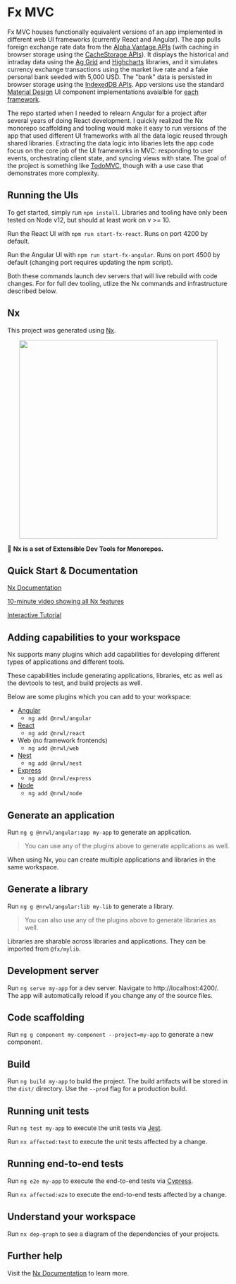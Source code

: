 # Fx MVC

Fx MVC houses functionally equivalent versions of an app implemented in different web UI frameworks (currently React and Angular). The app pulls foreign exchange rate data from the [Alpha Vantage APIs](https://www.alphavantage.co/) (with caching in browser storage using the [CacheStorage APIs](https://developer.mozilla.org/en-US/docs/Web/API/CacheStorage)). It displays the historical and intraday data using the [Ag Grid](https://www.ag-grid.com/) and [Highcharts](https://www.highcharts.com/) libraries, and it simulates currency exchange transactions using the market live rate and a fake personal bank seeded with 5,000 USD. The "bank" data is persisted in browser storage using the [IndexedDB APIs](https://developer.mozilla.org/en-US/docs/Web/API/IndexedDB_API). App versions use the standard [Material Design](https://material.io/design) UI component implementations avaialble for [each](https://material.angular.io/) [framework](https://material-ui.com/).

The repo started when I needed to relearn Angular for a project after several years of doing React development. I quickly realized the Nx monorepo scaffolding and tooling would make it easy to run versions of the app that used different UI frameworks with all the data logic reused through shared libraries. Extracting the data logic into libaries lets the app code focus on the core job of the UI frameworks in MVC: responding to user events, orchestrating client state, and syncing views with state. The goal of the project is something like [TodoMVC](http://todomvc.com/), though with a use case that demonstrates more complexity.

## Running the UIs

To get started, simply run `npm install`. Libraries and tooling have only been tested on Node v12, but should at least work on v >= 10.

Run the React UI with `npm run start-fx-react`. Runs on port 4200 by default.

Run the Angular UI with `npm run start-fx-angular`. Runs on port 4500 by default (changing port requires updating the npm script).

Both these commands launch dev servers that will live rebuild with code changes. For for full dev tooling, utlize the Nx commands and infrastructure described below.

## Nx

This project was generated using [Nx](https://nx.dev).

<p align="center"><img src="https://raw.githubusercontent.com/nrwl/nx/master/nx-logo.png" width="450"></p>

🔎 **Nx is a set of Extensible Dev Tools for Monorepos.**

## Quick Start & Documentation

[Nx Documentation](https://nx.dev/angular)

[10-minute video showing all Nx features](https://nx.dev/angular/getting-started/what-is-nx)

[Interactive Tutorial](https://nx.dev/angular/tutorial/01-create-application)

## Adding capabilities to your workspace

Nx supports many plugins which add capabilities for developing different types of applications and different tools.

These capabilities include generating applications, libraries, etc as well as the devtools to test, and build projects as well.

Below are some plugins which you can add to your workspace:

- [Angular](https://angular.io)
  - `ng add @nrwl/angular`
- [React](https://reactjs.org)
  - `ng add @nrwl/react`
- Web (no framework frontends)
  - `ng add @nrwl/web`
- [Nest](https://nestjs.com)
  - `ng add @nrwl/nest`
- [Express](https://expressjs.com)
  - `ng add @nrwl/express`
- [Node](https://nodejs.org)
  - `ng add @nrwl/node`

## Generate an application

Run `ng g @nrwl/angular:app my-app` to generate an application.

> You can use any of the plugins above to generate applications as well.

When using Nx, you can create multiple applications and libraries in the same workspace.

## Generate a library

Run `ng g @nrwl/angular:lib my-lib` to generate a library.

> You can also use any of the plugins above to generate libraries as well.

Libraries are sharable across libraries and applications. They can be imported from `@fx/mylib`.

## Development server

Run `ng serve my-app` for a dev server. Navigate to http://localhost:4200/. The app will automatically reload if you change any of the source files.

## Code scaffolding

Run `ng g component my-component --project=my-app` to generate a new component.

## Build

Run `ng build my-app` to build the project. The build artifacts will be stored in the `dist/` directory. Use the `--prod` flag for a production build.

## Running unit tests

Run `ng test my-app` to execute the unit tests via [Jest](https://jestjs.io).

Run `nx affected:test` to execute the unit tests affected by a change.

## Running end-to-end tests

Run `ng e2e my-app` to execute the end-to-end tests via [Cypress](https://www.cypress.io).

Run `nx affected:e2e` to execute the end-to-end tests affected by a change.

## Understand your workspace

Run `nx dep-graph` to see a diagram of the dependencies of your projects.

## Further help

Visit the [Nx Documentation](https://nx.dev/angular) to learn more.
